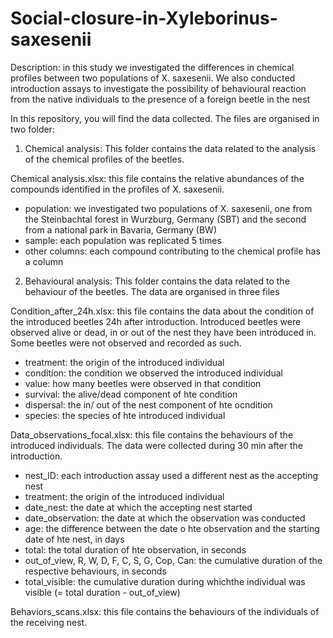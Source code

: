 # Social-closure-in-Xyleborinus-saxesenii

Description: in this study we investigated the differences in chemical profiles between two populations of X. saxesenii. We also conducted introduction assays to investigate the possibility of behavioural reaction from the native individuals to the presence of a foreign beetle in the nest

In this repository, you will find the data collected. The files are organised in two folder:

1. Chemical analysis: This folder contains the data related to the analysis of the chemical profiles of the beetles. 

Chemical analysis.xlsx: this file contains the relative abundances of the compounds identified in the profiles of X. saxesenii.
- population: we investigated two populations of X. saxesenii, one from the Steinbachtal forest in Wurzburg, Germany (SBT) and the second from a national park in Bavaria, Germany (BW)
- sample: each population was replicated 5 times
- other columns: each compound contributing to the chemical profile has a column

2. Behavioural analysis: This folder contains the data related to the behaviour of the beetles. The data are organised in three files

Condition_after_24h.xlsx: this file contains the data about the condition of the introduced beetles 24h after introduction. Introduced beetles were observed alive or dead, in or out of the nest they have been introduced in. Some beetles were not observed and recorded as such.
- treatment: the origin of the introduced individual
- condition: the condition we observed the introduced individual
- value: how many beetles were observed in that condition
- survival: the alive/dead component of hte condition
- dispersal: the in/ out of the nest component of hte ocndition
- species: the species of hte introduced individual

Data_observations_focal.xlsx: this file contains the behaviours of the introduced individuals. The data were collected during 30 min after the introduction.
- nest_ID: each introduction assay used a different nest as the accepting nest
- treatment: the origin of the introduced individual
- date_nest: the date at which the accepting nest started
- date_observation: the date at which the observation was conducted
- age: the difference between the date o hte observation and the starting date of hte nest, in days
- total: the total duration of hte observation, in seconds
- out_of_view, R, W, D, F, C, S, G, Cop, Can: the cumulative duration of the respective behaviours, in seconds
- total_visible: the cumulative duration during whichthe individual was visible (= total duration - out_of_view)

Behaviors_scans.xlsx: this file contains the behaviours of the individuals of the receiving nest. 

